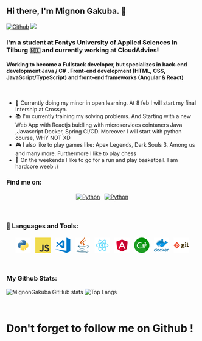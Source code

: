 ## Hi there, I'm Mignon Gakuba. 👋  
[![Github](https://img.shields.io/github/followers/MignonGakuba?label=Follow&style=social)](https://github.com/MignonGakuba) ![](https://visitor-badge.laobi.icu/badge?page_id=MignonGakuba.MignonGakuba)

### I'm a student at Fontys University of Applied Sciences in Tilburg <g-emoji class="g-emoji" alias="netherlands" fallback-src="https://github.githubassets.com/images/icons/emoji/unicode/1f1f3-1f1f1.png">🇳🇱</g-emoji> and currently working at CloudAdvies!
#### Working to become a Fullstack developer, but specializes in back-end development Java / C#  . Front-end development (HTML, CSS, JavaScript/TypeScript) and front-end frameworks (Angular & React)

<br/>

  - 🏫 Currently doing my minor in open learning.  At 8 feb  I will start my final intership at Crossyn.
  - 📚 I'm currently training my solving problems. And Starting with a new Web App with Reactjs buidling with microservices cointaners Java ,Javascript Docker, Spring CI/CD.
  Moreover I will start with python course, WHY NOT XD
  - 🎮 I also like to play games like: Apex Legends, Dark Souls 3, Among us and many more. Furthermore I like to play chess 
  - 🌲 On the weekends I like to go for a run and play basketball. I am hardcore weeb :) 


### Find me on:

<p align="center">
 <a href="https://www.linkedin.com/in/mignon-gakuba-700247180/" target="_blank" rel="noopener noreferrer"> <img src="https://cdn.jsdelivr.net/npm/simple-icons@v3/icons/linkedin.svg" alt="Python" height="40" style="vertical-align:top; margin:4px"></a>
 <a href="mailto:mignongakuba@gmail.com"> <img src="https://cdn.jsdelivr.net/npm/simple-icons@v3/icons/gmail.svg" alt="Python" height="40" style="vertical-align:top; margin:4px"></a>
</p>

<br />

### 🧰 Languages and Tools:
<p align="center">
<img src="https://raw.githubusercontent.com/github/explore/80688e429a7d4ef2fca1e82350fe8e3517d3494d/topics/python/python.png" alt="Python" height="40" style="vertical-align:top; margin:4px">
<img src="https://raw.githubusercontent.com/github/explore/80688e429a7d4ef2fca1e82350fe8e3517d3494d/topics/javascript/javascript.png" alt="Javascript" height="40" style="vertical-align:top; margin:4px">
<img src="https://raw.githubusercontent.com/github/explore/80688e429a7d4ef2fca1e82350fe8e3517d3494d/topics/visual-studio-code/visual-studio-code.png" alt="VS Code" height="40" style="vertical-align:top; margin:4px">
<img src="https://raw.githubusercontent.com/github/explore/80688e429a7d4ef2fca1e82350fe8e3517d3494d/topics/java/java.png" alt="Java" height="40" style="vertical-align:top; margin:4px">
<img src="https://raw.githubusercontent.com/github/explore/80688e429a7d4ef2fca1e82350fe8e3517d3494d/topics/react/react.png" alt="React" height="40" style="vertical-align:top; margin:4px">
<img src="https://raw.githubusercontent.com/github/explore/80688e429a7d4ef2fca1e82350fe8e3517d3494d/topics/angular/angular.png" alt="VS Code" height="40" style="vertical-align:top; margin:4px">
<img src="https://raw.githubusercontent.com/github/explore/80688e429a7d4ef2fca1e82350fe8e3517d3494d/topics/csharp/csharp.png" alt="C sharp" height="40" style="vertical-align:top; margin:4px">
  <img src="https://raw.githubusercontent.com/github/explore/80688e429a7d4ef2fca1e82350fe8e3517d3494d/topics/docker/docker.png" alt="Docker" height="40" style="vertical-align:top; margin:4px">
<img src="https://raw.githubusercontent.com/github/explore/80688e429a7d4ef2fca1e82350fe8e3517d3494d/topics/git/git.png" alt="Git" height="40" style="vertical-align:top; margin:4px">
</p>

<br />

### My Github Stats:
![MignonGakuba  GitHub stats](https://github-readme-stats.vercel.app/api?username=mignongakuba&theme=dark&show_icons=true) 
![Top Langs](https://github-readme-stats.vercel.app/api/top-langs/?username=MignonGakuba&theme=dark&show_icons=true)

<br />

# Don't forget to follow me on Github ! 
